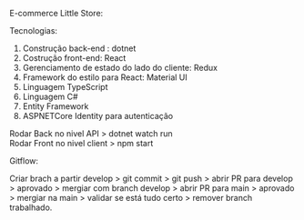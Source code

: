 E-commerce Little Store:

Tecnologias:

1. Construção back-end :  dotnet
2. Costrução front-end: React
3. Gerenciamento de estado do lado do cliente: Redux
4. Framework do estilo para React:  Material UI
5. Linguagem TypeScript
6. Linguagem C#
7. Entity Framework
8. ASPNETCore Identity para autenticação


Rodar Back no nivel API > dotnet watch run <br>
Rodar Front no nivel client > npm start

Gitflow:

Criar brach a partir develop > git commit > git push > abrir PR para develop > aprovado > mergiar com branch develop > abrir PR para main > aprovado > mergiar na main > validar se está tudo certo > remover branch trabalhado.
